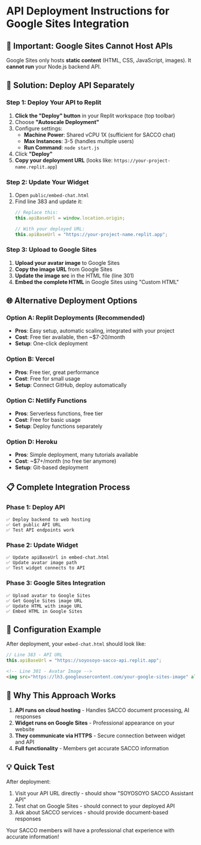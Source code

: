# API Deployment Instructions for Google Sites Integration

## 🚨 **Important: Google Sites Cannot Host APIs**

Google Sites only hosts **static content** (HTML, CSS, JavaScript, images). It **cannot run** your Node.js backend API.

## 🎯 **Solution: Deploy API Separately**

### **Step 1: Deploy Your API to Replit**
1. **Click the "Deploy" button** in your Replit workspace (top toolbar)
2. Choose **"Autoscale Deployment"** 
3. Configure settings:
   - **Machine Power**: Shared vCPU 1X (sufficient for SACCO chat)
   - **Max Instances**: 3-5 (handles multiple users)
   - **Run Command**: `node start.js`
4. Click **"Deploy"**
5. **Copy your deployment URL** (looks like: `https://your-project-name.replit.app`)

### **Step 2: Update Your Widget**
1. Open `public/embed-chat.html`
2. Find line 383 and update it:
   ```javascript
   // Replace this:
   this.apiBaseUrl = window.location.origin;
   
   // With your deployed URL:
   this.apiBaseUrl = "https://your-project-name.replit.app";
   ```

### **Step 3: Upload to Google Sites**
1. **Upload your avatar image** to Google Sites
2. **Copy the image URL** from Google Sites
3. **Update the image src** in the HTML file (line 301)
4. **Embed the complete HTML** in Google Sites using "Custom HTML"

## 🌐 **Alternative Deployment Options**

### **Option A: Replit Deployments (Recommended)**
- **Pros**: Easy setup, automatic scaling, integrated with your project
- **Cost**: Free tier available, then ~$7-20/month
- **Setup**: One-click deployment

### **Option B: Vercel**
- **Pros**: Free tier, great performance
- **Cost**: Free for small usage
- **Setup**: Connect GitHub, deploy automatically

### **Option C: Netlify Functions**
- **Pros**: Serverless functions, free tier
- **Cost**: Free for basic usage
- **Setup**: Deploy functions separately

### **Option D: Heroku**
- **Pros**: Simple deployment, many tutorials available
- **Cost**: ~$7+/month (no free tier anymore)
- **Setup**: Git-based deployment

## 📋 **Complete Integration Process**

### **Phase 1: Deploy API**
```
✅ Deploy backend to web hosting
✅ Get public API URL
✅ Test API endpoints work
```

### **Phase 2: Update Widget**
```
✅ Update apiBaseUrl in embed-chat.html
✅ Update avatar image path
✅ Test widget connects to API
```

### **Phase 3: Google Sites Integration**
```
✅ Upload avatar to Google Sites
✅ Get Google Sites image URL
✅ Update HTML with image URL
✅ Embed HTML in Google Sites
```

## 🔧 **Configuration Example**

After deployment, your `embed-chat.html` should look like:

```javascript
// Line 383 - API URL
this.apiBaseUrl = "https://soyosoyo-sacco-api.replit.app";
```

```html
<!-- Line 301 - Avatar Image -->
<img src="https://lh3.googleusercontent.com/your-google-sites-image" alt="SOYOSOYO SACCO Assistant">
```

## 🎯 **Why This Approach Works**

1. **API runs on cloud hosting** - Handles SACCO document processing, AI responses
2. **Widget runs on Google Sites** - Professional appearance on your website
3. **They communicate via HTTPS** - Secure connection between widget and API
4. **Full functionality** - Members get accurate SACCO information

## 💡 **Quick Test**

After deployment:
1. Visit your API URL directly - should show "SOYOSOYO SACCO Assistant API"
2. Test chat on Google Sites - should connect to your deployed API
3. Ask about SACCO services - should provide document-based responses

Your SACCO members will have a professional chat experience with accurate information!